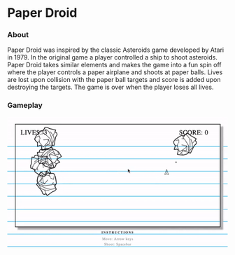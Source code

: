 # Paper Droid

### About 

Paper Droid was inspired by the classic Asteroids game developed by Atari in 1979. In the original game a player controlled a ship to shoot asteroids. Paper Droid takes similar elements and makes the game into a fun spin off where the player controls a paper airplane and shoots at paper balls. Lives are lost upon collision with the paper ball targets and score is added upon destroying the targets. The game is over when the player loses all lives. 

### Gameplay 
<img src="assets/images/gameplay.gif" alt="gameplay">